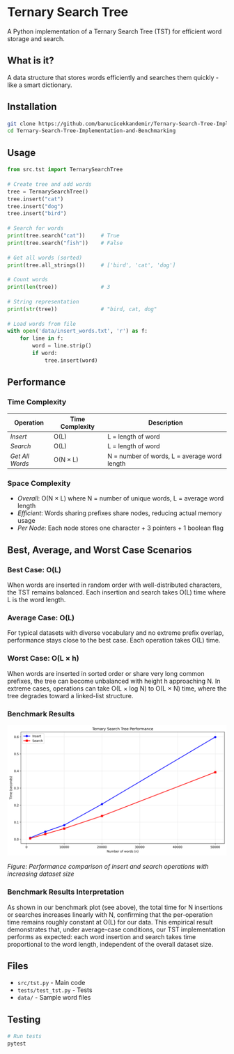 # Ternary Search Tree

A Python implementation of a Ternary Search Tree (TST) for efficient word storage and search.

## What is it?

A data structure that stores words efficiently and searches them quickly - like a smart dictionary.


## Installation

```bash
git clone https://github.com/banucicekkandemir/Ternary-Search-Tree-Implementation-and-Benchmarking/tree/main
cd Ternary-Search-Tree-Implementation-and-Benchmarking
```
## Usage

```python
from src.tst import TernarySearchTree

# Create tree and add words
tree = TernarySearchTree()
tree.insert("cat")
tree.insert("dog")
tree.insert("bird")

# Search for words
print(tree.search("cat"))     # True
print(tree.search("fish"))    # False

# Get all words (sorted)
print(tree.all_strings())     # ['bird', 'cat', 'dog']

# Count words
print(len(tree))              # 3

# String representation
print(str(tree))              # "bird, cat, dog"

# Load words from file
with open('data/insert_words.txt', 'r') as f:
    for line in f:
        word = line.strip()
        if word:
            tree.insert(word)
```
## Performance

### Time Complexity
| Operation | Time Complexity | Description |
|-----------|----------------|-------------|
| *Insert* | O(L) | L = length of word |
| *Search* | O(L) | L = length of word |
| *Get All Words* | O(N × L) | N = number of words, L = average word length |

### Space Complexity
- *Overall*: O(N × L) where N = number of unique words, L = average word length
- *Efficient*: Words sharing prefixes share nodes, reducing actual memory usage
- *Per Node*: Each node stores one character + 3 pointers + 1 boolean flag

## Best, Average, and Worst Case Scenarios

### Best Case: O(L)
When words are inserted in random order with well-distributed characters, the TST remains balanced. Each insertion and search takes O(L) time where L is the word length.

### Average Case: O(L) 
For typical datasets with diverse vocabulary and no extreme prefix overlap, performance stays close to the best case. Each operation takes O(L) time.

### Worst Case: O(L × h)
When words are inserted in sorted order or share very long common prefixes, the tree can become unbalanced with height h approaching N. In extreme cases, operations can take O(L × log N) to O(L × N) time, where the tree degrades toward a linked-list structure.

### Benchmark Results

![TST Performance Benchmark](hpc_results/benchmark_plot.png)

*Figure: Performance comparison of insert and search operations with increasing dataset size*

### Benchmark Results Interpretation
As shown in our benchmark plot (see above), the total time for N insertions or searches increases linearly with N, confirming that the per-operation time remains roughly constant at O(L) for our data. This empirical result demonstrates that, under average-case conditions, our TST implementation performs as expected: each word insertion and search takes time proportional to the word length, independent of the overall dataset size.

## Files

- `src/tst.py` - Main code
- `tests/test_tst.py` - Tests
- `data/` - Sample word files

## Testing

```bash
# Run tests
pytest

```